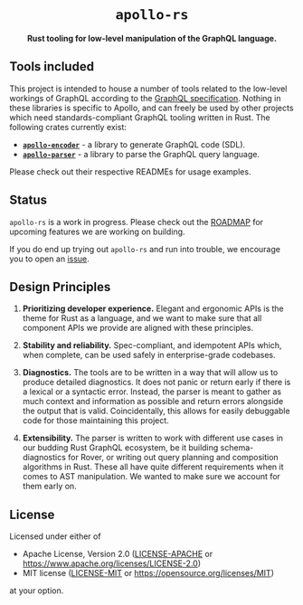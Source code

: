 <div align="center">
  <h1><code>apollo-rs</code></h1>

  <p>
    <strong>Rust tooling for low-level manipulation of the GraphQL language.</strong>
  </p>
</div>

## Tools included

This project is intended to house a number of tools related to the low-level
workings of GraphQL according to the [GraphQL specification]. Nothing in
these libraries is specific to Apollo, and can freely be used by other
projects which need standards-compliant GraphQL tooling written in Rust. The
following crates currently exist:

* [**`apollo-encoder`**](crates/apollo-encoder) - a library to generate GraphQL code (SDL).
* [**`apollo-parser`**](crates/apollo-parser) - a library to parse the GraphQL query language.

Please check out their respective READMEs for usage examples.

## Status
`apollo-rs` is a work in progress. Please check out the
[ROADMAP](ROADMAP.md) for upcoming features we are working on building.

If you do end up trying out `apollo-rs` and run into trouble, we encourage you 
to open an [issue].

## Design Principles
1. **Prioritizing developer experience.** Elegant and ergonomic APIs is the
theme for Rust as a language, and we want to make sure that all component APIs
we provide are aligned with these principles.

2. **Stability and reliability.** Spec-compliant, and idempotent APIs which,
when complete, can be used safely in enterprise-grade codebases.

3. **Diagnostics.** The tools are to be written in a way that will allow us to
produce detailed diagnostics. It does not panic or return early if there is a
lexical or a syntactic error. Instead, the parser is meant to gather as much
context and information as possible and return errors alongside the output that
is valid. Coincidentally, this allows for easily debuggable code for those
maintaining this project.

4. **Extensibility.** The parser is written to work with different use cases in
our budding Rust GraphQL ecosystem, be it building schema-diagnostics for Rover,
or writing out query planning and composition algorithms in Rust. These all have
quite different requirements when it comes to AST manipulation. We wanted to
make sure we account for them early on.

## License
Licensed under either of

- Apache License, Version 2.0 ([LICENSE-APACHE](LICENSE-APACHE) or https://www.apache.org/licenses/LICENSE-2.0)
- MIT license ([LICENSE-MIT](LICENSE-MIT) or https://opensource.org/licenses/MIT)

at your option.

[issue]: https://github.com/apollographql/apollo-rs/issues/new/choose
[GraphQL specification]: https://spec.graphql.org/October2021